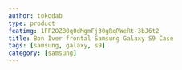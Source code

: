 ```yaml
---
author: tokodab
type: product
featimg: 1FF2OZB0q0dMgmFj30gRqRWeRt-3bJ6t2
title: Bon Iver frontal Samsung Galaxy S9 Case
tags: [samsung, galaxy, s9]
category: [samsung]
---
```

